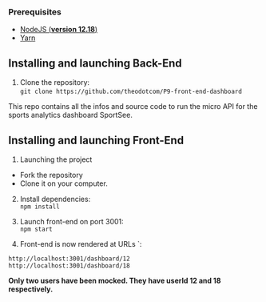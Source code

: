 ### Prerequisites

- [NodeJS (**version 12.18**)](https://nodejs.org/en/)
- [Yarn](https://yarnpkg.com/)

## Installing and launching Back-End
1. Clone the repository:   
`git clone https://github.com/theodotcom/P9-front-end-dashboard`

This repo contains all the infos and source code to run the micro API for the sports analytics dashboard SportSee.

## Installing and launching Front-End
1. Launching the project

- Fork the repository
- Clone it on your computer.

2. Install dependencies:   
`npm install`

3. Launch front-end on port 3001:   
`npm start`

4. Front-end is now rendered at URLs `:

`http://localhost:3001/dashboard/12`   
`http://localhost:3001/dashboard/18`   

**Only two users have been mocked. They have userId 12 and 18 respectively.**

